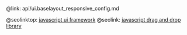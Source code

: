 @link: api/ui.baselayout_responsive_config.md

@seolinktop: [javascript ui framework](https://webix.com)
@seolink: [javascript drag and drop library](https://webix.com/widget/portlet/)